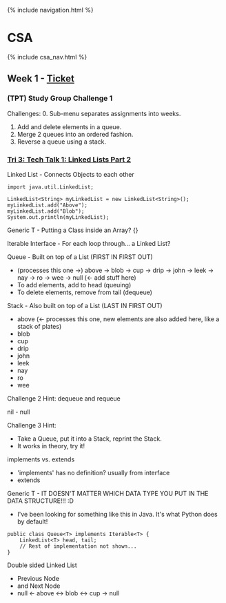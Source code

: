 {% include navigation.html %}

# CSA

{% include csa_nav.html %}

## Week 1 - [Ticket](https://github.com/Archkitten/CS-AP-2/issues/3)

### (TPT) Study Group Challenge 1

Challenges:
0. Sub-menu separates assignments into weeks.
1. Add and delete elements in a queue.
2. Merge 2 queues into an ordered fashion.
3. Reverse a queue using a stack.

### [Tri 3: Tech Talk 1: Linked Lists Part 2](https://github.com/nighthawkcoders/nighthawk_csa/wiki/Tri-3:-Tech-Talk-1:-Linked-Lists-Part-2)

Linked List - Connects Objects to each other
```
import java.util.LinkedList;

LinkedList<String> myLinkedList = new LinkedList<String>();
myLinkedList.add("Above");
myLinkedList.add("Blob");
System.out.println(myLinkedList);
```

Generic T - Putting a Class inside an Array? {}

Iterable Interface - For each loop through... a Linked List?

Queue - Built on top of a List (FIRST IN FIRST OUT)
* (processes this one ->) above -> blob -> cup -> drip -> john -> leek -> nay -> ro -> wee -> null (<- add stuff here)
* To add elements, add to head (queuing)
* To delete elements, remove from tail (dequeue)

Stack - Also built on top of a List (LAST IN FIRST OUT)
* above (<- processes this one, new elements are also added here, like a stack of plates)
* blob
* cup
* drip
* john
* leek
* nay
* ro
* wee

Challenge 2 Hint: dequeue and requeue

nil - null

Challenge 3 Hint:
* Take a Queue, put it into a Stack, reprint the Stack.
* It works in theory, try it!

implements vs. extends
* 'implements' has no definition? usually from interface
* extends

Generic T - IT DOESN'T MATTER WHICH DATA TYPE YOU PUT IN THE DATA STRUCTURE!!! :D
* I've been looking for something like this in Java. It's what Python does by default!
```
public class Queue<T> implements Iterable<T> {
    LinkedList<T> head, tail;
    // Rest of implementation not shown...
}
```

Double sided Linked List
* Previous Node
* and Next Node
* null <- above <-> blob <-> cup -> null
